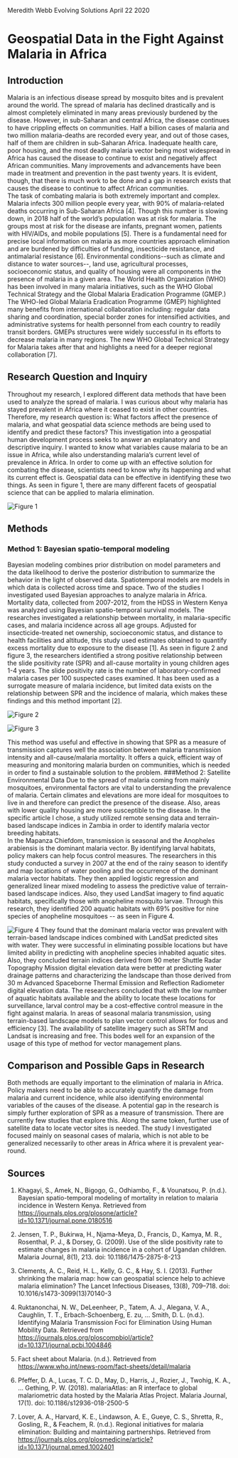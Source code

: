 Meredith Webb
Evolving Solutions
April 22 2020
# Geospatial Data in the Fight Against Malaria in Africa
## Introduction
Malaria is an infectious disease spread by mosquito bites and is prevalent around the world.  The spread of malaria has declined drastically and is almost completely eliminated in many areas previously burdened by the disease.  However, in sub-Saharan and central Africa, the disease continues to have crippling effects on communities.  Half a billion cases of malaria and two million malaria-deaths are recorded every year, and out of those cases, half of them are children in sub-Saharan Africa. Inadequate health care, poor housing, and the most deadly malaria vector being most widespread in Africa has caused the disease to continue to exist and negatively affect African communities. Many improvements and advancements have been made in treatment and prevention in the past twenty years. It is evident, though, that there is much work to be done and a gap in research exists that causes the disease to continue to affect African communities.  
The task of combating malaria is both extremely important and complex.  Malaria infects 300 million people every year, with 90% of malaria-related deaths occurring in Sub-Saharan Africa [4]. Though this number is slowing down, in 2018 half of the world’s population was at risk for malaria. The groups most at risk for the disease are infants, pregnant women, patients with HIV/AIDs, and mobile populations [5]. There is a fundamental need for precise local information on malaria as more countries approach elimination and are burdened by difficulties of funding, insecticide resistance, and antimalarial resistance [6].  Environmental conditions--such as climate and distance to water sources--, land use, agricultural processes, socioeconomic status, and quality of housing were all components in the presence of malaria in a given area. The World Health Organization (WHO) has been involved in many malaria initiatives, such as the WHO Global Technical Strategy and the Global Malaria Eradication Programme (GMEP.) The WHO-led Global Malaria Eradication Programme (GMEP) highlighted many benefits from international collaboration including: regular data sharing and coordination, special border zones for intensified activities, and administrative systems for health personnel from each country to readily transit borders. GMEPs structures were widely successful in its efforts to decrease malaria in many regions. The new WHO Global Technical Strategy for Malaria takes after that and highlights a need for a deeper regional collaboration [7].
## Research Question and Inquiry 
Throughout my research, I explored different data methods that have been used to analyze the spread of malaria.  I was curious about why malaria has stayed prevalent in Africa where it ceased to exist in other countries.  Therefore, my research question is: What factors affect the presence of malaria, and what geospatial data science methods are being used to identify and predict these factors?  This investigation into a geospatial human development process seeks to answer an explanatory and descriptive inquiry.  I wanted to know what variables cause malaria to be an issue in Africa, while also understanding malaria’s current level of prevalence in Africa.  In order to come up with an effective solution for combating the disease, scientists need to know why its happening and what its current effect is.  Geospatial data can be effective in identifying these two things.  As seen in figure 1, there are many different facets of geospatial science that can be applied to malaria elimination. 


![Figure 1](https://meredithwebb.github.io/workshop/Screen%20Shot%202020-04-22%20at%2011.58.45%20PM.png)

## Methods
### Method 1: Bayesian spatio-temporal modeling
Bayesian modeling combines prior distribution on model parameters and the data likelihood to derive the posterior distribution to summarize the behavior in the light of observed data.  Spatiotemporal models are models in which data is collected across time and space.  Two of the studies I investigated used Bayesian approaches to analyze malaria in Africa. 
Mortality data, collected from 2007-2012, from the HDSS in Western Kenya was analyzed using Bayesian spatio-temporal survival models.  The researches investigated a relationship between mortality, in malaria-specific cases, and malaria incidence across all age groups.  Adjusted for insecticide-treated net ownership, socioeconomic status, and distance to health facilities and altitude, this study used estimates obtained to quantify excess mortality due to exposure to the disease [1].  As seen in figure 2 and figure 3, the researchers identified a strong positive relationship between the slide positivity rate (SPR) and all-cause mortality in young children ages 1-4 years.  The slide positivity rate is the number of laboratory-confirmed malaria cases per 100 suspected cases examined.  It has been used as a surrogate measure of malaria incidence, but limited data exists on the relationship between SPR and the incidence of malaria, which makes these findings and this method important [2].  

![Figure 2](https://meredithwebb.github.io/workshop/journal.pone.0180516.g003.PNG)

![Figure 3](https://meredithwebb.github.io/workshop/%201%20spatio-temporal.png)

This method was useful and effective in showing that SPR as a measure of transmission captures well the association between malaria transmission intensity and all-cause/malaria mortality.  It offers a quick, efficient way of measuring and monitoring malaria burden on communities, which is needed in order to find a sustainable solution to the problem. 
###Method 2: Satellite Environmental Data
Due to the spread of malaria coming from mainly mosquitoes, environmental factors are vital to understanding the prevalence of malaria.  Certain climates and elevations are more ideal for mosquitoes to live in and therefore can predict the presence of the disease.  Also, areas with lower quality housing are more susceptible to the disease.  In the specific article I chose, a study utilized remote sensing data and terrain-based landscape indices in Zambia in order to identify malaria vector breeding habitats.  
In the Mapanza Chiefdom, transmission is seasonal and the Anopheles arabiensis is the dominant malaria vector.  By identifying larval habitats, policy makers can help focus control measures. The researchers in this study conducted a survey in 2007 at the end of the rainy season to identify and map locations of water pooling and the occurrence of the dominant malaria vector habitats.  They then applied logistic regression and generalized linear mixed modeling to assess the predictive value of terrain-based landscape indices.  Also, they used LandSat imagery to find aquatic habitats, specifically those with anopheline mosquito larvae.  Through this research, they identified 200 aquatic habitats with 69% positive for nine species of anopheline mosquitoes -- as seen in Figure 4.  

![Figure 4](https://meredithwebb.github.io/workshop/Screen%20Shot%202020-04-23%20at%2012.18.38%20AM.png)
They found that the dominant malaria vector was prevalent with terrain-based landscape indices combined with LandSat predicted sites with water.  They were successful in eliminating possible locations but have limited ability in predicting with anopheline species inhabited aquatic sites.  Also, they concluded terrain indices derived from 90 meter Shuttle Radar Topography Mission digital elevation data were better at predicting water drainage patterns and characterizing the landscape than those derived from 30 m Advanced Spaceborne Thermal Emission and Reflection Radiometer digital elevation data. 
The researchers concluded that with the low number of aquatic habitats available and the ability to locate these locations for surveillance, larval control may be a cost-effective control measure in the fight against malaria. In areas of seasonal malaria transmission, using terrain-based landscape models to plan vector control allows for focus and efficiency [3].  The availability of satellite imagery such as SRTM and Landsat is increasing and free.  This bodes well for an expansion of the usage of this type of method for vector management plans.  
## Comparison and Possible Gaps in Research
Both methods are equally important to the elimination of malaria in Africa.  Policy makers need to be able to accurately quantify the damage from malaria and current incidence, while also identifying environmental variables of the causes of the disease.  A potential gap in the research is simply further exploration of SPR as a measure of transmission. There are currently few studies that explore this.  Along the same token, further use of satellite data to locate vector sites is needed. The study I investigated focused mainly on seasonal cases of malaria, which is not able to be generalized necessarily to other areas in Africa where it is prevalent year-round. 
 
 
 
 
## Sources
1. Khagayi, S., Amek, N., Bigogo, G., Odhiambo, F., & Vounatsou, P. (n.d.). Bayesian spatio-temporal modeling of mortality in relation to malaria incidence in Western Kenya. Retrieved from https://journals.plos.org/plosone/article?id=10.1371/journal.pone.0180516

2. Jensen, T. P., Bukirwa, H., Njama-Meya, D., Francis, D., Kamya, M. R., Rosenthal, P. J., & Dorsey, G. (2009). Use of the slide positivity rate to estimate changes in malaria incidence in a cohort of Ugandan children. Malaria Journal, 8(1), 213. doi: 10.1186/1475-2875-8-213

3. Clements, A. C., Reid, H. L., Kelly, G. C., & Hay, S. I. (2013). Further shrinking the malaria map: how can geospatial science help to achieve malaria elimination? The Lancet Infectious Diseases, 13(8), 709–718. doi: 10.1016/s1473-3099(13)70140-3

4. Ruktanonchai, N. W., DeLeenheer, P., Tatem, A. J., Alegana, V. A., Caughlin, T. T., Erbach-Schoenberg, E. zu, … Smith, D. L. (n.d.). Identifying Malaria Transmission Foci for Elimination Using Human Mobility Data. Retrieved from https://journals.plos.org/ploscompbiol/article?id=10.1371/journal.pcbi.1004846

5. Fact sheet about Malaria. (n.d.). Retrieved from https://www.who.int/news-room/fact-sheets/detail/malaria

6. Pfeffer, D. A., Lucas, T. C. D., May, D., Harris, J., Rozier, J., Twohig, K. A., … Gething, P. W. (2018). malariaAtlas: an R interface to global malariometric data hosted by the Malaria Atlas Project. Malaria Journal, 17(1). doi: 10.1186/s12936-018-2500-5

7. Lover, A. A., Harvard, K. E., Lindawson, A. E., Gueye, C. S., Shretta, R., Gosling, R., & Feachem, R. (n.d.). Regional initiatives for malaria elimination: Building and maintaining partnerships. Retrieved from https://journals.plos.org/plosmedicine/article?id=10.1371/journal.pmed.1002401
